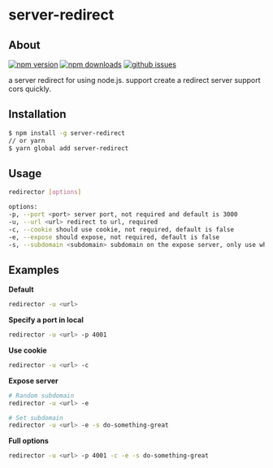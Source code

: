 # server-redirect

## About

[![npm version][npm-version-image]][npm-url]
[![npm downloads][npm-downloads-image]][npm-url]
[![github issues][github-issues-image]][github-issues-url]

a server redirect for using node.js. support create a redirect server support cors quickly.

## Installation

```bash
$ npm install -g server-redirect
// or yarn
$ yarn global add server-redirect
```


## Usage

```bash
redirector [options]

options:
-p, --port <port> server port, not required and default is 3000
-u, --url <url> redirect to url, required
-c, --cookie should use cookie, not required, default is false
-e, --expose should expose, not required, default is false
-s, --subdomain <subdomain> subdomain on the expose server, only use when expose is true
```

## Examples

**Default**

```bash
redirector -u <url>
```

**Specify a port in local**

```bash
redirector -u <url> -p 4001
```

**Use cookie**

```bash
redirector -u <url> -c
```

**Expose server**

```bash
# Random subdomain
redirector -u <url> -e

# Set subdomain
redirector -u <url> -e -s do-something-great
```

**Full options**
```bash
redirector -u <url> -p 4001 -c -e -s do-something-great
```


[npm-url]: https://npmjs.org/package/server-redirect
[npm-version-image]: https://badge.fury.io/js/server-redirect.svg
[npm-downloads-image]: https://img.shields.io/npm/dm/server-redirect.svg
[github-issues-image]: https://img.shields.io/github/issues/lamhieu-vk/server-redirect.svg
[github-issues-url]: https://github.com/lamhieu-vk/server-redirect/issues
